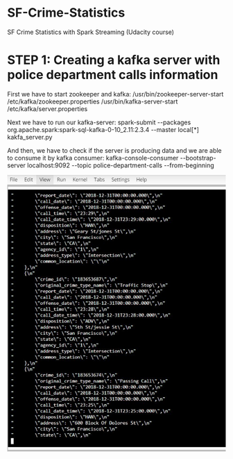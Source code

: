 # SF-Crime-Statistics
SF Crime Statistics with Spark Streaming (Udacity course)

# STEP 1: Creating a kafka server with police department calls information
First we have to start zookeeper and kafka:
  /usr/bin/zookeeper-server-start /etc/kafka/zookeeper.properties
  /usr/bin/kafka-server-start /etc/kafka/server.properties

Next we have to run our kafka-server:
  spark-submit --packages org.apache.spark:spark-sql-kafka-0-10_2.11:2.3.4 --master local[*] kakfa_server.py

And then, we have to check if the server is producing data and we are able to consume it by kafka consumer:
  kafka-console-consumer --bootstrap-server localhost:9092 --topic police-department-calls --from-beginning

![Kafka consumer output](https://github.com/patmaneg/SF-Crime-Statistics/blob/master/images/kafka-consumer.JPG?raw=true)

